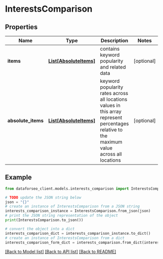 # InterestsComparison


## Properties

Name | Type | Description | Notes
------------ | ------------- | ------------- | -------------
**items** | [**List[AbsoluteItems]**](AbsoluteItems.md) | contains keyword popularity and related data | [optional] 
**absolute_items** | [**List[AbsoluteItems]**](AbsoluteItems.md) | keyword popularity rates across all locations values in this array represent percentages relative to the maximum value across all locations | [optional] 

## Example

```python
from dataforseo_client.models.interests_comparison import InterestsComparison

# TODO update the JSON string below
json = "{}"
# create an instance of InterestsComparison from a JSON string
interests_comparison_instance = InterestsComparison.from_json(json)
# print the JSON string representation of the object
print(InterestsComparison.to_json())

# convert the object into a dict
interests_comparison_dict = interests_comparison_instance.to_dict()
# create an instance of InterestsComparison from a dict
interests_comparison_form_dict = interests_comparison.from_dict(interests_comparison_dict)
```
[[Back to Model list]](../README.md#documentation-for-models) [[Back to API list]](../README.md#documentation-for-api-endpoints) [[Back to README]](../README.md)


